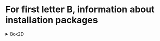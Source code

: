 # For first letter B, information about installation packages

<details>
<summary>Box2D</summary>

```
From repo     : anaconda
Short desc    : A 2D Physics Engine for Games
URL          : http://box2d.org/
License      : zlib
Descript     : Box2D is an open source C++ engine for simulating rigid bodies in 2D.
             : Box2D is developed by Erin Catto and has the zlib license.
             : While the zlib license does not require acknowledgement,
             : we encourage you to give credit to Box2D in your product.
```

</details>

